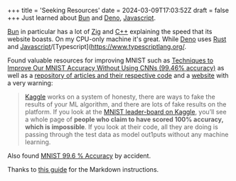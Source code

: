 +++
title = 'Seeking Resources'
date = 2024-03-09T17:03:52Z
draft = false
+++
Just learned about [Bun](https://bun.sh/) and [Deno](https://deno.com/), [Javascript](https://developer.mozilla.org/en-US/docs/Web/javascript).

[Bun](https://bun.sh/) in particular has a lot of [Zig](https://ziglang.org/) and [C++](https://en.wikipedia.org/wiki/The_C%2B%2B_Programming_Language) explaining the speed that its website boasts. On my CPU-only machine it's great. While [Deno](https://deno.com/) uses [Rust](https://www.rust-lang.org/) and [Javascript](https://developer.mozilla.org/en-US/docs/Web/javascript)/[Typescript](https://www.typescriptlang.org/.

Found valuable resources for improving MNIST such as [Techniques to Improve Our MNIST Accuracy Without Using CNNs (99.46% accuracy)](https://medium.com/@anderaquerretamontoro/99-46-accuracy-on-mnist-without-cnn-712042530420) as well as a [repository of articles and their respective code](https://paperswithcode.com/task/rotated-mnist) and a [website](https://codecraft.tv/courses/tensorflowjs/neural-networks/improving-mnist/#) with a very warning:

> [Kaggle](https://www.kaggle.com/) works on a system of honesty, there are ways to fake the results of your ML algorithm, and there are lots of fake results on the platform. If you look at the [MNIST leader-board on Kaggle](https://www.kaggle.com/competitions/digit-recognizer/leaderboard), you’ll see a whole page of **people who claim to have scored 100% accuracy, which is impossible**. If you look at their code, all they are doing is passing through the test data as model out1puts without any machine learning.

Also found [MNIST 99.6 % Accuracy](https://www.kaggle.com/code/paulbacher/mnist-99-6-accuracy-top-10-leaderboard/comments) by accident.

Thanks to [this guide](https://www.markdownguide.org/basic-syntax/) for the Markdown instructions.
